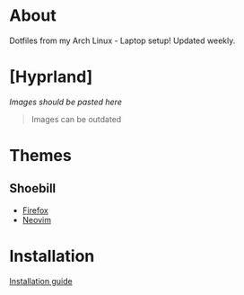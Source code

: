 # About

Dotfiles from my Arch Linux - Laptop setup! Updated weekly.

# [Hyprland]

*Images should be pasted here*

> Images can be outdated

# Themes

## Shoebill
- [Firefox](https://addons.mozilla.org/en-US/firefox/addon/shbl-nvim-dark)
- [Neovim](https://github.com/hugoocoto/shoebill)

# Installation
[Installation guide](./INSTALL.md)



